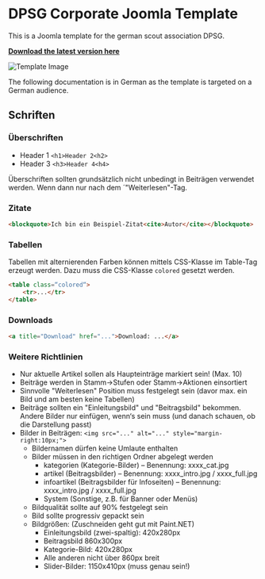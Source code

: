 # DPSG Corporate Joomla Template

This is a Joomla template for the german scout association DPSG.

**[Download the latest version here](https://github.com/foxylion/joomla-template-dpsg-corporate/archive/master.zip)**

![Template Image](https://raw.githubusercontent.com/foxylion/joomla-template-dpsg-corporate/master/template_thumbnail.jpg)

The following documentation is in German as the template is targeted on a German audience.

## Schriften

### Überschriften

- Header 1 ``<h1>Header 2<h2>``
- Header 3 ``<h3>Header 4<h4>``

Überschriften sollten grundsätzlich nicht unbedingt in Beiträgen verwendet werden. Wenn dann nur nach dem ´"Weiterlesen"-Tag.

### Zitate
```html
<blockquote>Ich bin ein Beispiel-Zitat<cite>Autor</cite></blockquote>
```

### Tabellen

Tabellen mit alternierenden Farben können mittels CSS-Klasse im Table-Tag erzeugt werden. Dazu muss die CSS-Klasse ``colored`` gesetzt werden.
```html
<table class=“colored“>
	<tr>...</tr>
</table>
```

### Downloads
```html
<a title="Download" href="...">Download: ...</a>
```

### Weitere Richtlinien

- Nur aktuelle Artikel sollen als Haupteinträge markiert sein! (Max. 10)
- Beiträge werden in Stamm->Stufen oder Stamm->Aktionen einsortiert
- Sinnvolle "Weiterlesen" Position muss festgelegt sein (davor max. ein Bild und am besten keine Tabellen)
- Beiträge sollten ein "Einleitungsbild" und "Beitragsbild" bekommen. Andere Bilder nur einfügen, wenn‘s sein muss (und danach schauen, ob die Darstellung passt)
- Bilder in Beiträgen: ``<img src="..." alt="..." style="margin-right:10px;">``
  - Bildernamen dürfen keine Umlaute enthalten
  - Bilder müssen in den richtigen Ordner abgelegt werden
    - kategorien (Kategorie-Bilder) – Benennung: xxxx_cat.jpg
    - artikel (Beitragsbilder) – Benennung: xxxx_intro.jpg / xxxx_full.jpg
    - infoartikel (Beitragsbilder für Infoseiten) – Benennung: xxxx_intro.jpg / xxxx_full.jpg
    - System (Sonstige, z.B. für Banner oder Menüs)
  - Bildqualität sollte auf 90% festgelegt sein
  - Bild sollte progressiv gepackt sein
  - Bildgrößen: (Zuschneiden geht gut mit Paint.NET)
    - Einleitungsbild (zwei-spaltig): 420x280px
    - Beitragsbild 860x300px
    - Kategorie-Bild: 420x280px
    - Alle anderen nicht über 860px breit
    - Slider-Bilder: 1150x410px (muss genau sein!)

